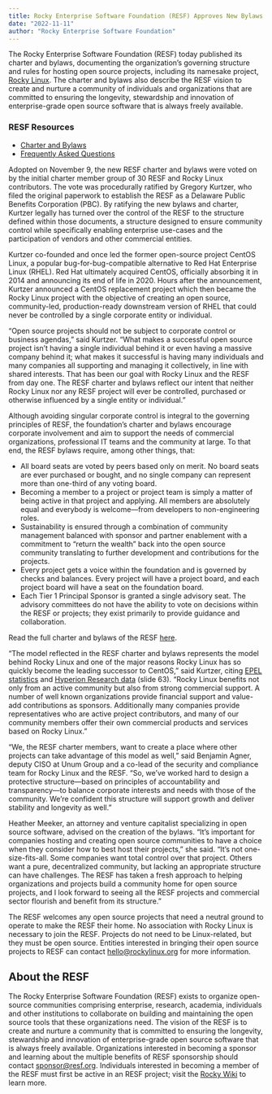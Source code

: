 ```yaml
---
title: Rocky Enterprise Software Foundation (RESF) Approves New Bylaws and Charter Designed to Ensure Open Community Control of Rocky Linux and Future RESF Projects
date: "2022-11-11"
author: "Rocky Enterprise Software Foundation"
---
```


The Rocky Enterprise Software Foundation (RESF) today published its charter and bylaws, documenting the organization’s governing structure and rules for hosting open source projects, including its namesake project, [Rocky Linux][1]. The charter and bylaws also describe the RESF vision to create and nurture a community of individuals and organizations that are committed to ensuring the longevity, stewardship and innovation of enterprise-grade open source software that is always freely available.

### RESF Resources

- [Charter and Bylaws][2]
- [Frequently Asked Questions][3]

Adopted on November 9, the new RESF charter and bylaws were voted on by the initial charter member group of 30 RESF and Rocky Linux contributors. The vote was procedurally ratified by Gregory Kurtzer, who filed the original paperwork to establish the RESF as a Delaware Public Benefits Corporation (PBC). By ratifying the new bylaws and charter, Kurtzer legally has turned over the control of the RESF to the structure defined within those documents, a structure designed to ensure community control while specifically enabling enterprise use-cases and the participation of vendors and other commercial entities.

Kurtzer co-founded and once led the former open-source project CentOS Linux, a popular bug-for-bug-compatible alternative to Red Hat Enterprise Linux (RHEL). Red Hat ultimately acquired CentOS, officially absorbing it in 2014 and announcing its end of life in 2020. Hours after the announcement, Kurtzer announced a CentOS replacement project which then became the Rocky Linux project with the objective of creating an open source, community-led, production-ready downstream version of RHEL that could never be controlled by a single corporate entity or individual.

“Open source projects should not be subject to corporate control or business agendas,” said Kurtzer. “What makes a successful open source project isn’t having a single individual behind it or even having a massive company behind it; what makes it successful is having many individuals and many companies all supporting and managing it collectively, in line with shared interests. That has been our goal with Rocky Linux and the RESF from day one. The RESF charter and bylaws reflect our intent that neither Rocky Linux nor any RESF project will ever be controlled, purchased or otherwise influenced by a single entity or individual.”

Although avoiding singular corporate control is integral to the governing principles of RESF, the foundation’s charter and bylaws encourage corporate involvement and aim to support the needs of commercial organizations, professional IT teams and the community at large. To that end, the RESF bylaws require, among other things, that:

- All board seats are voted by peers based only on merit. No board seats are ever purchased or bought, and no single company can represent more than one-third of any voting board.
- Becoming a member to a project or project team is simply a matter of being active in that project and applying. All members are absolutely equal and everybody is welcome—from developers to non-engineering roles.
- Sustainability is ensured through a combination of community management balanced with sponsor and partner enablement with a commitment to “return the wealth” back into the open source community translating to further development and contributions for the projects.
- Every project gets a voice within the foundation and is governed by checks and balances. Every project will have a project board, and each project board will have a seat on the foundation board.
- Each Tier 1 Principal Sponsor is granted a single advisory seat. The advisory committees do not have the ability to vote on decisions within the RESF or projects; they exist primarily to provide guidance and collaboration.

Read the full charter and bylaws of the RESF [here][2].

“The model reflected in the RESF charter and bylaws represents the model behind Rocky Linux and one of the major reasons Rocky Linux has so quickly become the leading successor to CentOS,” said Kurtzer, citing [EPEL statistics][4] and [Hyperion Research data][5] (slide 63). “Rocky Linux benefits not only from an active community but also from strong commercial support. A number of well known organizations provide financial support and value-add contributions as sponsors. Additionally many companies provide representatives who are active project contributors, and many of our community members offer their own commercial products and services based on Rocky Linux.”

“We, the RESF charter members, want to create a place where other projects can take advantage of this model as well,” said Benjamin Agner, deputy CISO at Unum Group and a co-lead of the security and compliance team for Rocky Linux and the RESF. “So, we’ve worked hard to design a protective structure—based on principles of accountability and transparency—to balance corporate interests and needs with those of the community. We’re confident this structure will support growth and deliver stability and longevity as well.”

Heather Meeker, an attorney and venture capitalist specializing in open source software, advised on the creation of the bylaws. “It’s important for companies hosting and creating open source communities to have a choice when they consider how to best host their projects,” she said. “It’s not one-size-fits-all. Some companies want total control over that project. Others want a pure, decentralized community, but lacking an appropriate structure can have challenges. The RESF has taken a fresh approach to helping organizations and projects build a community home for open source projects, and I look forward to seeing all the RESF projects and commercial sector flourish and benefit from its structure.”

The RESF welcomes any open source projects that need a neutral ground to operate to make the RESF their home. No association with Rocky Linux is necessary to join the RESF. Projects do not need to be Linux-related, but they must be open source. Entities interested in bringing their open source projects to RESF can contact hello@rockylinux.org for more information.

## About the RESF

The Rocky Enterprise Software Foundation (RESF) exists to organize open-source communities comprising enterprise, research, academia, individuals and other institutions to collaborate on building and maintaining the open source tools that these organizations need. The vision of the RESF is to create and nurture a community that is committed to ensuring the longevity, stewardship and innovation of enterprise-grade open source software that is always freely available. Organizations interested in becoming a sponsor and learning about the multiple benefits of RESF sponsorship should contact sponsor@resf.org. Individuals interested in becoming a member of the RESF must first be active in an RESF project; visit the [Rocky Wiki][6] to learn more.

[1]: https://rockylinux.org "Rocky Linux"
[2]: https://www.resf.org/about "RESF Charter and Bylaws"
[3]: https://www.resf.org/faq "RESF Frequently Asked Questions"
[4]: https://ciq.com/blog/tracking-rocky-linux-growth-using-fedoras-epel-project/ "Tracking Rocky Linux Growth Using Fedora’s EPEL Project"
[5]: https://hyperionresearch.com/wp-content/uploads/2022/11/Hyperion-Research-SC22-HPC-Market_Combined-1.pdf
[6]: https://wiki.rockylinux.org/contributing/#signing-agreements "Rocky Wiki: Contributing"
